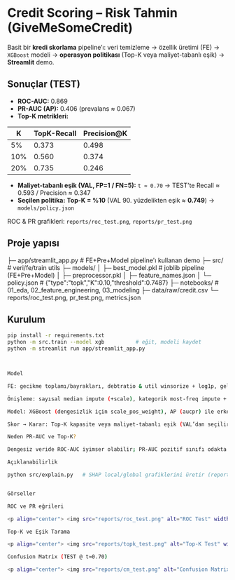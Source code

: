 ﻿# Credit Scoring – Risk Tahmin (GiveMeSomeCredit)

Basit bir **kredi skorlama** pipeline’ı: veri temizleme → özellik üretimi (FE) → `XGBoost` modeli → **operasyon politikası** (Top-K veya maliyet-tabanlı eşik) → **Streamlit** demo.

## Sonuçlar (TEST)
- **ROC-AUC:** 0.869  
- **PR-AUC (AP):** 0.406 (prevalans ≈ 0.067)
- **Top-K metrikleri:**

| K   | TopK-Recall | Precision@K |
|-----|-------------|-------------|
| 5%  | 0.373       | 0.498       |
| 10% | 0.560       | 0.374       |
| 20% | 0.735       | 0.246       |

- **Maliyet-tabanlı eşik (VAL, FP=1 / FN=5):** `t ≈ 0.70` → TEST’te Recall ≈ 0.593 / Precision ≈ 0.347  
- **Seçilen politika:** **Top-K = %10** (VAL 90. yüzdelikten eşik ≈ **0.749**) → `models/policy.json`

ROC & PR grafikleri: `reports/roc_test.png`, `reports/pr_test.png`

## Proje yapısı

├─ app/streamlit_app.py # FE+Pre+Model pipeline'ı kullanan demo
├─ src/ # veri/fe/train utils
├─ models/
│ ├─ best_model.pkl # joblib pipeline (FE+Pre+Model)
│ ├─ preprocessor.pkl
│ ├─ feature_names.json
│ └─ policy.json # {"type":"topk","K":0.10,"threshold":0.7487}
├─ notebooks/ # 01_eda, 02_feature_engineering, 03_modeling
├─ data/raw/credit.csv
└─ reports/roc_test.png, pr_test.png, metrics.json


## Kurulum
```bash
pip install -r requirements.txt
python -m src.train --model xgb          # eğit, modeli kaydet
python -m streamlit run app/streamlit_app.py



Model

FE: gecikme toplamı/bayrakları, debtratio & util winsorize + log1p, gelir-eksik bayrağı, yaş bandı

Önişleme: sayısal median impute (+scale), kategorik most-freq impute + OHE

Model: XGBoost (dengesizlik için scale_pos_weight), AP (aucpr) ile erken durdurma

Skor → Karar: Top-K kapasite veya maliyet-tabanlı eşik (VAL’dan seçilir)

Neden PR-AUC ve Top-K?

Dengesiz veride ROC-AUC iyimser olabilir; PR-AUC pozitif sınıfı odakta değerlendirir. Operasyonel olarak günlük inceleme kapasitesi K% ise Top-K politikası doğrudan iş yüküyle hizalıdır.

Açıklanabilirlik

python src/explain.py   # SHAP local/global grafiklerini üretir (reports/ içine)


Görseller

ROC ve PR eğrileri

<p align="center"> <img src="reports/roc_test.png" alt="ROC Test" width="45%"/> <img src="reports/pr_test.png" alt="PR Test" width="45%"/> </p>

Top-K ve Eşik Tarama

<p align="center"> <img src="reports/topk_test.png" alt="Top-K Test" width="45%"/> <img src="reports/threshold_sweep_val.png" alt="Threshold Sweep VAL" width="45%"/> </p>

Confusion Matrix (TEST @ t≈0.70)

<p align="center"> <img src="reports/cm_test.png" alt="Confusion Matrix Test" width="45%"/> </p> ```